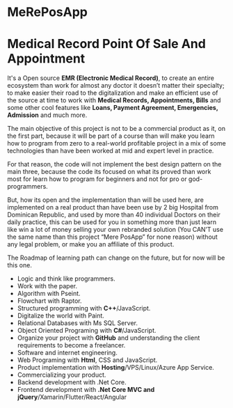 # MeRePosApp

# Medical Record Point Of Sale And Appointment

It's a Open source **EMR (Electronic Medical Record)**, to create an entire ecosystem than work for almost any doctor it doesn’t matter their specialty; to make easier their road to the digitalization and make an efficient use of the source at time to work with **Medical Records, Appointments, Bills** and some other cool features like **Loans, Payment Agreement, Emergencies, Admission** and much more.

The main objective of this project is not to be a commercial product as it, on the first part, because it will be part of a course than will make you learn how to program from zero to a real-world profitable project in a mix of some technologies than have been worked at mid and expert level in practice. 

For that reason, the code will not implement the best design pattern on the main three, because the code its focused on what its proved than work most for learn how to program for beginners and not for pro or god-programmers.

But, how its open and the implementation than will be used here, are implemented on a real product than have been use by 2 big Hospital from Dominican Republic, and used by more than 40 individual Doctors on their daily practice, this can be used for you in something more than just learn like win a lot of money selling your own rebranded solution (You CAN’T use the same name than this project “Mere PosApp” for none reason) without any legal problem, or make you an affiliate of this product.



The Roadmap of learning path can change on the future, but for now will be this one.

- Logic and think like programmers.
- Work with the paper.
- Algorithm with Pseint.
- Flowchart with Raptor.
- Structured programming with **C++**/JavaScript.
- Digitalize the world with Paint.
- Relational Databases with Ms SQL Server.
- Object Oriented Programing with **C#**/JavaScript.
- Organize your project with **GitHub** and understanding the client requirements to become a freelancer.
- Software and internet engineering.
- Web Programing with **Html**, CSS and JavaScript.
- Product implementation with **Hosting**/VPS/Linux/Azure App Service.
- Commercializing your product.
- Backend development with .Net Core.
- Frontend development with **.Net Core MVC and jQuery**/Xamarin/Flutter/React/Angular


